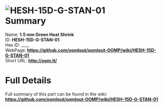 
![HESH-15D-G-STAN-01](https://github.com/oomlout/oomlout-OOMP/blob/master/parts/HESH-15D-G-STAN-01/HESH-15D-G-STAN-01_420.jpg)   
Summary
=================
  
Name: __1.5 mm Green Heat Shrink__    
ID: __HESH-15D-G-STAN-01__   
Hex ID: ____   
WebPage: __https://github.com/oomlout/oomlout-OOMP/wiki/HESH-15D-G-STAN-01__   
Short URL: __http://oom.lt/__   

Full Details
==========================
Full summary of this part can be found in the wiki:   
__https://github.com/oomlout/oomlout-OOMP/wiki/HESH-15D-G-STAN-01__    

